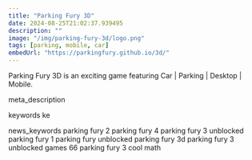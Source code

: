 ```yaml
---
title: "Parking Fury 3D"
date: 2024-08-25T21:02:37.939495
description: ""
image: "/img/parking-fury-3d/logo.png"
tags: [parking, mobile, car]
embedUrl: "https://parkingfury.github.io/3d/"
---
```


Parking Fury 3D is an exciting game featuring Car | Parking | Desktop | Mobile.

meta_description



keywords
ke


news_keywords
parking fury 2 parking fury 4 parking fury 3 unblocked parking fury 1 parking fury unblocked parking fury 3d parking fury 3 unblocked games 66 parking fury 3 cool math
